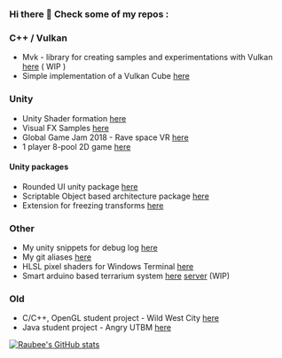 ### Hi there 👋 Check some of my repos :

### C++ / Vulkan
 - Mvk - library for creating samples and experimentations with Vulkan [here](https://github.com/raubee/Mvk) ( WIP )
 - Simple implementation of a Vulkan Cube [here](https://github.com/raubee/Vulkan-Cube) 

### Unity
- Unity Shader formation [here](https://github.com/raubee/Formation-Shader)
- Visual FX Samples [here](https://github.com/raubee/VisualFX-Samples)
- Global Game Jam 2018 - Rave space VR [here](https://github.com/raubee/RaveSpace-vr)
- 1 player 8-pool 2D game [here](https://github.com/raubee/Relaxing-8-Pool)

#### Unity packages
- Rounded UI unity package [here](https://github.com/raubee/RoundedImage)
- Scriptable Object based architecture package [here](https://github.com/raubee/CoreSO)
- Extension for freezing transforms [here](https://github.com/raubee/TransformExtension)

### Other
- My unity snippets for debug log [here](https://github.com/raubee/unity-vs-snippets) 
- My git aliases [here](https://github.com/raubee/git-aliases)
- HLSL pixel shaders for Windows Terminal [here](https://github.com/raubee/Terminal-Shaders)
- Smart arduino based terrarium system [here](https://github.com/raubee/el-caura-terra) [server](https://github.com/raubee/el-caura-terra-server) (WIP)

### Old
- C/C++, OpenGL student project - Wild West City [here](https://github.com/raubee/Wild-West-City)
- Java student project - Angry UTBM [here](https://github.com/raubee/angry-utbm)

[![Raubee's GitHub stats](https://github-readme-stats.vercel.app/api?username=raubee)](https://github.com/raubee/github-readme-stats)

<!--
**Arzijin/Arzijin** is a ✨ _special_ ✨ repository because its `README.md` (this file) appears on your GitHub profile.

Here are some ideas to get you started:

- 🔭 I’m currently working on ...
- 🌱 I’m currently learning ...
- 👯 I’m looking to collaborate on ...
- 🤔 I’m looking for help with ...
- 💬 Ask me about ...
- 📫 How to reach me: ...
- 😄 Pronouns: ...
- ⚡ Fun fact: ...
-->
